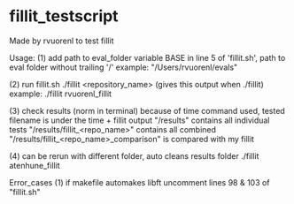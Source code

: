 # fillit_testscript

Made by rvuorenl to test fillit

Usage:
(1) add path to eval_folder
    variable BASE in line 5 of 'fillit.sh',
    path to eval folder without trailing '/'
example:
    "/Users/rvuorenl/evals"

(2) run fillit.sh
    ./fillit <repository_name>
    (gives this output when ./fillit)
example:
    ./fillit rvuorenl_fillit

(3) check results (norm in terminal)
    because of time command used, tested filename is under the time + fillit output
    "/results" contains all individual tests
    "/results/fillit_<repo_name>" contains all combined
    "/results/fillit_<repo_name>_comparison" is compared with my fillit

(4) can be rerun with different folder, auto cleans results folder
    ./fillit atenhune_fillit

Error_cases
(1) if makefile automakes libft
    uncomment lines 98 & 103 of "fillit.sh"
